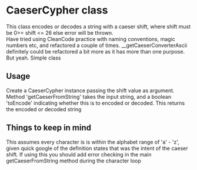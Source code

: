 # CaeserCypher class  
This class encodes or decodes a string with a caeser shift, where shift must be 0>= shift <= 26 else error will be thrown.  
Have tried using CleanCode practice with naming conventions, magic numbers etc, and refactored a couple of times. \__getCaeserConverterAscii definitely could be refactored a bit more as it has more than one purpose. But yeah. Simple class 

## Usage  
Create a CaeserCypher instance passing the shift value as argument.  
Method 'getCaeserFromString' takes the input string, and a boolean 'toEncode' indicating whether this is to encoded or decoded. This returns the encoded or decoded string  
  
## Things to keep in mind
This assumes every character is is within the alphabet range of 'a' - 'z', given quick google of the definition states that was the intent of the caeser shift. If using this you should add error checking in the main getCaeserFromString method during the character loop
